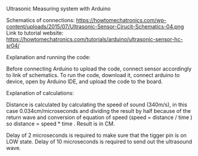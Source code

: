 Ultrasonic Measuring system with Arduino

Schematics of connections: https://howtomechatronics.com/wp-content/uploads/2015/07/Ultrasonic-Sensor-Cirucit-Schematics-04.png
Link to tutorial website: https://howtomechatronics.com/tutorials/arduino/ultrasonic-sensor-hc-sr04/

Explanation and running the code:

Before connecting Arduino to upload the code, connect sensor accordingly to link of schematics.
To run the code, download it, connect arduino to device, open by Arduino IDE, and upload the code to the board. 

Explanation of calculations:
  
   Distance is calculated by calculating the speed of sound (340m/s), in this case 0.034cm/microseconds
  and dividing the result by half because of the return wave
  and conversion of equation of speed (speed = distance / time )
  so distance = speed * time .
  Result is in CM.
  
  Delay of 2 microseconds is required to make sure that the tigger pin is on LOW state.
  Delay of 10 microseconds is required to send out the ultrasound wave.
  
